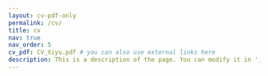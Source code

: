```yaml
---
layout: cv-pdf-only
permalink: /cv/
title: cv
nav: true
nav_order: 5
cv_pdf: CV_Xiyu.pdf # you can also use external links here
description: This is a description of the page. You can modify it in '_pages/cv.md'.
---
```

